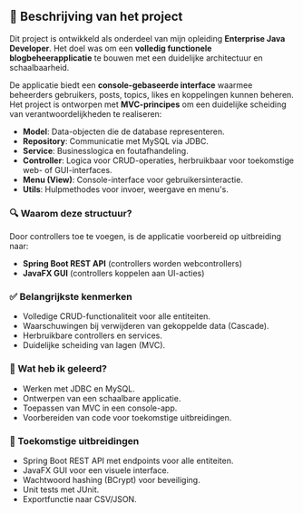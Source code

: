 ## 📌 Beschrijving van het project
Dit project is ontwikkeld als onderdeel van mijn opleiding **Enterprise Java Developer**. Het doel was om een **volledig functionele blogbeheerapplicatie** te bouwen met een duidelijke architectuur en schaalbaarheid.

De applicatie biedt een **console-gebaseerde interface** waarmee beheerders gebruikers, posts, topics, likes en koppelingen kunnen beheren. Het project is ontworpen met **MVC-principes** om een duidelijke scheiding van verantwoordelijkheden te realiseren:

- **Model**: Data-objecten die de database representeren.
- **Repository**: Communicatie met MySQL via JDBC.
- **Service**: Businesslogica en foutafhandeling.
- **Controller**: Logica voor CRUD-operaties, herbruikbaar voor toekomstige web- of GUI-interfaces.
- **Menu (View)**: Console-interface voor gebruikersinteractie.
- **Utils**: Hulpmethodes voor invoer, weergave en menu's.

### 🔍 Waarom deze structuur?
Door controllers toe te voegen, is de applicatie voorbereid op uitbreiding naar:
- **Spring Boot REST API** (controllers worden webcontrollers)
- **JavaFX GUI** (controllers koppelen aan UI-acties)

### ✅ Belangrijkste kenmerken
- Volledige CRUD-functionaliteit voor alle entiteiten.
- Waarschuwingen bij verwijderen van gekoppelde data (Cascade).
- Herbruikbare controllers en services.
- Duidelijke scheiding van lagen (MVC).

### 🧠 Wat heb ik geleerd?
- Werken met JDBC en MySQL.
- Ontwerpen van een schaalbare applicatie.
- Toepassen van MVC in een console-app.
- Voorbereiden van code voor toekomstige uitbreidingen.

### 🔮 Toekomstige uitbreidingen
- Spring Boot REST API met endpoints voor alle entiteiten.
- JavaFX GUI voor een visuele interface.
- Wachtwoord hashing (BCrypt) voor beveiliging.
- Unit tests met JUnit.
- Exportfunctie naar CSV/JSON.